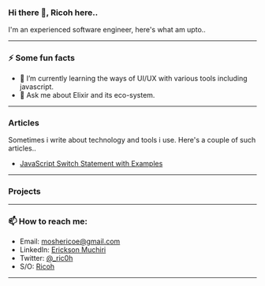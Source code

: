 
### Hi there 👋, Ricoh here..

I'm an experienced software engineer, here's what am upto..

---

### ⚡ Some fun facts

- 🌱 I’m currently learning the ways of UI/UX with various tools including javascript.
- 💬 Ask me about Elixir and its eco-system.

---

### Articles

Sometimes i write about technology and tools i use. Here's a couple of such articles..

- [JavaScript Switch Statement with Examples](https://r-coh.github.io/)

---

### Projects

---

### 📫 How to reach me:  

- Email: moshericoe@gmail.com
- LinkedIn: [Erickson Muchiri](https://www.linkedin.com/in/erickson-muchiri-03809a97/)
- Twitter: [@_ric0h](https://twitter.com/_ric0h)
- S/O: [Ricoh](https://stackoverflow.com/users/11046758/ricoh)

---
<!--
**r-coh/r-coh** is a ✨ _special_ ✨ repository because its `README.md` (this file) appears on your GitHub profile.

Here are some ideas to get you started:

- 🔭 I’m currently working on ...
- 🌱 I’m currently learning ...
- 👯 I’m looking to collaborate on ...
- 🤔 I’m looking for help with ...
- 💬 Ask me about ...
- 📫 How to reach me: ...
- 😄 Pronouns: ...
- ⚡ Fun fact: ...
-->
